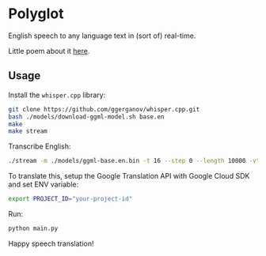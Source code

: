 # Polyglot

English speech to any language text in (sort of) real-time.

Little poem about it [here](https://simutisernestas.github.io/2024/02/01/parents.html).

## Usage

Install the `whisper.cpp` library:
```bash
git clone https://github.com/ggerganov/whisper.cpp.git
bash ./models/download-ggml-model.sh base.en
make
make stream
```

Transcribe English:
```bash
./stream -m ./models/ggml-base.en.bin -t 16 --step 0 --length 10000 -vth 0.8
```

To translate this, setup the Google Translation API with Google Cloud SDK and set ENV variable:
```bash
export PROJECT_ID="your-project-id"
```

Run:
```bash
python main.py
```

Happy speech translation!
